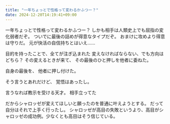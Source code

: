 ```yaml
---
title: "一年ちょっとで性格って変わるかふつー？"
date: 2024-12-20T14:19:41+09:00
---
```

一年ちょっとで性格って変わるかふつー？
しかも相手は人類史上でも屈指の変化弱者だぞ。
ついでに最後の詰めが得意なタイプだぞ。
おまけに攻めより得意は守りだ。
元が快活の自信持ちとはいえ……

目的を持ったことで、全てが注ぎ込まれた
変えなければならない、でも方向はどちら？
その変えるときが来て、
その最後のひと押しを他者に委ねた。

自身の最後を、
他者に押し付けた。

そう言うとあれだけど、
覚悟はあったし。

言うなれば教示を受ける天才。
相手立ってた

だからシャロッゼが変えてほしいと願ったのを普通に叶えようとする。
だって自分はそれで上手く行ったし。
シャロッゼが高目の失敗というより、高目がシャロッゼの成功例。少なくとも高目はそう信じている。
